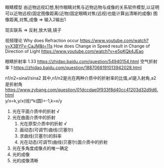 眼睛模型
由近物远视幻想,制作眼睛对焦与近物远物与成像的关系软件模型,以证明可以近物远视(固定图像距离(近物)固定眼睛对焦(远视)也能计算出清晰的成像)
图像距离,对焦,成像 => 输入2输出1

现实联系 => 反射,放大镜,镜子

视频理论
Why does Refraction occur                                       https://www.youtube.com/watch?v=X3BYFv-CaJM&t=11s
How does Change in Speed result in Change of Direction of Light https://www.youtube.com/watch?v=e5pKQk4JEao

眼睛折射率 1.33                                                  https://zhidao.baidu.com/question/54940154.html
空气折射率 1                                                     https://zhidao.baidu.com/question/1887068191013942028.html

n1/n2=sina1/sina2
其中,n1/n2是光在两种介质中的折射率的比值,a1是入射角,a2是折射角      https://www.zybang.com/question/01dccdae0f933f8d40cc41203d32d9d6.html       
y/x=k,y/x(线)*k(圆)=-1,k=x/y

1. 光在平面介质中的折射                                  √
2. 光在曲面介质中的折射
    1. 光在原型介质中的折射                              √
    2. 画动态(可调节)曲线(贝塞尔)
    3. 求曲线(贝塞尔)的斜率
    4. 光在动态(可调节)曲线(贝塞尔)面介质中的折射
3. 光在多角度成像点的唯一确定
4. 光的成像
5. 光的成像清晰